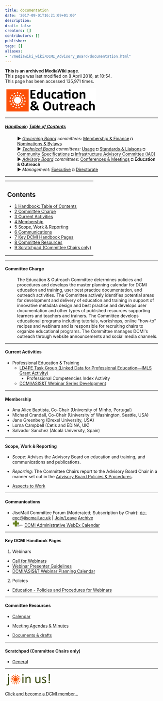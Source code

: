 ```yaml
---
title: documentation
date: '2017-09-01T16:21:09+01:00'
description: 
draft: false
creators: []
contributors: []
publisher: 
tags: []
aliases:
- "/mediawiki_wiki/DCMI_Advisory_Board/documentation.html"
---
```


 **This is an archived MediaWiki page.**  
This page was last modified on 8 April 2016, at 10:54.  
This page has been accessed 135,971 times.

[<img alt="Planning Committee logo" src="/mediawiki_wiki/images/Ed_Comm.png" width="300" height="81">](/mediawiki_wiki/images/Ed_Comm.png "Planning Committee logo")

* * *

##### [Handbook](/mediawiki_wiki/DCMI_Handbook "DCMI Handbook"): [Table of Contents](/mediawiki_wiki/DCMI_Handbook/ "DCMI Handbook") 
<dl>
<dd> ► <i><a href="/mediawiki_wiki/DCMI_Governing_Board.md" title="DCMI Governing Board">Governing Board</a> committees:</i> <a href="/mediawiki_wiki/DCMI_Governing_Board/finance.md" title="DCMI Governing Board/finance">Membership &amp; Finance</a> ◘ <a href="/mediawiki_wiki/DCMI_Governing_Board/nominations.md" title="DCMI Governing Board/nominations">Nominations &amp; Bylaws</a> 
</dd>
<dd> ► <i><a href="/mediawiki_wiki/DCMI_Technical_Board.md" title="DCMI Technical Board">Technical Board</a> committees:</i> <a href="/mediawiki_wiki/DCMI_Technical_Board/usage.md" title="DCMI Technical Board/usage">Usage</a> ◘ <a href="/mediawiki_wiki/DCMI_Technical_Board/standards.md" title="DCMI Technical Board/standards">Standards &amp; Liaisons</a> ◘ <a href="/mediawiki_wiki/DCMI_Technical_Board/specifications.md" title="DCMI Technical Board/specifications">Community Specifications</a> ◘ <a href="/mediawiki_wiki/DCMI_Technical_Board/infrastructure.md" title="DCMI Technical Board/infrastructure">Infrastructure Advisory Committee (IAC)</a>
</dd>
<dd> ► <i><a href="/mediawiki_wiki/DCMI_Advisory_Board.md" title="DCMI Advisory Board">Advisory Board</a> committees:</i> <a href="/mediawiki_wiki/DCMI_Advisory_Board/meetings.md" title="DCMI Advisory Board/meetings">Conferences &amp; Meetings</a> ◘ <strong class="selflink">Education &amp; Outreach</strong>
</dd>
<dd> ► <i>Management:</i> <a href="/mediawiki_wiki/Exec_Committee.md" title="Exec Committee">Executive</a> ◘ <a href="/mediawiki_wiki/Exec_Committee/directorate.md" title="Exec Committee/directorate">Directorate</a>
</dd>
</dl>

* * *

<table id="toc" class="toc">
  <tr>
    <td>
      <div id="toctitle">
        <h2>Contents</h2>
      </div>
      <ul>
        <li class="toclevel-1"><a href="#Handbook:_Table_of_Contents"><span class="tocnumber">1</span> <span class="toctext">Handbook: Table of Contents</span></a></li>
        <li class="toclevel-1 tocsection-1"><a href="#Committee_Charge"><span class="tocnumber">2</span> <span class="toctext">Committee Charge</span></a></li>
        <li class="toclevel-1 tocsection-2"><a href="#Current_Activities"><span class="tocnumber">3</span> <span class="toctext">Current Activities</span></a></li>
        <li class="toclevel-1 tocsection-3"><a href="#Membership"><span class="tocnumber">4</span> <span class="toctext">Membership</span></a></li>
        <li class="toclevel-1 tocsection-4"><a href="#Scope.2C_Work_.26_Reporting"><span class="tocnumber">5</span> <span class="toctext">Scope, Work &amp; Reporting</span></a></li>
        <li class="toclevel-1 tocsection-5"><a href="#Communications"><span class="tocnumber">6</span> <span class="toctext">Communications</span></a></li>
        <li class="toclevel-1 tocsection-6"><a href="#Key_DCMI_Handbook_Pages"><span class="tocnumber">7</span> <span class="toctext">Key DCMI Handbook Pages</span></a></li>
        <li class="toclevel-1 tocsection-7"><a href="#Committee_Resources"><span class="tocnumber">8</span> <span class="toctext">Committee Resources</span></a></li>
        <li class="toclevel-1 tocsection-8"><a href="#Scratchpad_.28Committee_Chairs_only.29"><span class="tocnumber">9</span> <span class="toctext">Scratchpad (Committee Chairs only)</span></a></li>
      </ul>
    </td>
  </tr>
</table>


* * *

#### Committee Charge 
<dl><dd> The Education &amp; Outreach Committee determines policies and procedures and develops the master planning calendar for DCMI education and training, user best practice documentation, and outreach activities. The Committee actively identifies potential areas for development and delivery of education and training in support of innovative metadata design and best practice and develops user documentation and other types of published resources supporting learners and teachers and trainers. The Committee develops educational programs including tutorials, workshops, online "how-to" recipes and webinars and is responsible for recruiting chairs to organize educational programs. The Committee manages DCMI's outreach through website announcements and social media channels.
</dd></dl>

* * *

#### Current Activities 

- Professional Education & Training
  - [LD4PE Task Group (Linked Data for Professional Education—IMLS Grant Activity)](/mediawiki_wiki/Pet/ld4pe "Pet/ld4pe")
    - Professional Competencies Index Activity
  - [DCMI/ASIS&T Webinar Series Development](/mediawiki_wiki/Pet/webinars "Pet/webinars")

* * *

#### Membership 

- Ana Alice Baptista, Co-Chair (University of Minho, Portugal)
- Michael Crandall, Co-Chair (University of Washington, Seattle, USA)
- Jane Greenberg (Drexel University, USA)
- Lorna Campbell (Cetis and EDINA, UK)
- Salvador Sanchez (Alcalá University, Spain)

* * *

#### Scope, Work & Reporting 

- _Scope:_ Advises the Advisory Board on education and training, and communications and publications.
- _Reporting:_ The Committee Chairs report to the Advisory Board Chair in a manner set out in the [Advisory Board Policies & Procedures](/index.php?title=DCMI_Advisory_Board/procedures&action=edit&redlink=1 "DCMI Advisory Board/procedures (page does not exist)").

- [Aspects to Work](/mediawiki_wiki/DCMI_Advisory_Board/education/AspectsToWork "DCMI Advisory Board/education/AspectsToWork")

* * *

#### Communications 

- JiscMail Committee Forum (Moderated; Subscription by Chair): [dc-eoc@jiscmail.ac.uk](mailto:dc-eoc@jiscmail.ac.uk) | [Join/Leave](http://www.jiscmail.ac.uk/lists/dc-eoc.html) [Archive](http://www.jiscmail.ac.uk/cgi-bin/wa.exe?SUBED1=dc-eoc&A=1)
- [<img alt="+ symbol" src="/mediawiki_wiki/images/Plus.jpg" width="36" height="21">](/mediawiki_wiki/images/Plus.jpg "+ symbol") [DCMI Administrative WebEx Calendar](https://www.google.com/calendar/embed?title=DCMI%20WebEx%20Calendar&height=600&wkst=2&bgcolor=%23ff6600&src=99h1apmg3h74clla4ufl6a009g%40group.calendar.google.com&color=%23853104&ctz=America%2FNew_York)

* * *

#### Key DCMI Handbook Pages 

1. Webinars
  - [Call for Webinars](/mediawiki_wiki/DCMI_Handbook/ASIST_Webinars/CallForWebinars "DCMI Handbook/ASIST Webinars/CallForWebinars")
  - [Webinar Presenter Guidelines](/mediawiki_wiki/DCMI_Handbook/ASIST_Webinars "DCMI Handbook/ASIST Webinars")
  - [DCMI/ASIS&T Webinar Planning Calendar](/mediawiki_wiki/DCMI_Handbook/ASIST_Webinars/calendar "DCMI Handbook/ASIST Webinars/calendar")
2. Policies
  - [Education - Policies and Procedures for Webinars](/mediawiki_wiki/DCMI_Advisory_Board/webinarsPolicies "DCMI Advisory Board/webinarsPolicies")

* * *

#### Committee Resources 

- [Calendar](/mediawiki_wiki/DCMI_Advisory_Board/education/calendar "DCMI Advisory Board/education/calendar")

- [Meeting Agendas & Minutes](/mediawiki_wiki/DCMI_Advisory_Board/education/minutes "DCMI Advisory Board/education/minutes")

- [Documents & drafts](/mediawiki_wiki/DCMI_Advisory_Board/education/documents "DCMI Advisory Board/education/documents")

* * *

#### Scratchpad (Committee Chairs only) 

- [General](/mediawiki_wiki/DCMI_Advisory_Board/scratchpad/education "DCMI Advisory Board/scratchpad/education")

* * *

[<img alt="DCMI Handbook" src="/mediawiki_wiki/images/Join_us-150.png" width="150" height="43">](/mediawiki_wiki/images/Join_us-150.png "DCMI Handbook")

[Click and become a DCMI member...](http://dublincore.org/support/#individualMember)

